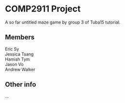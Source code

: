 COMP2911 Project
================
A so far untitled maze game by group 3 of Tuba15 tutorial.

Members
-------
Eric Sy  
Jessica Tsang  
Hamish Tym  
Jason Vo  
Andrew Walker  

Other info
----------
...